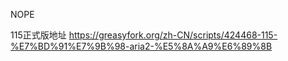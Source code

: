 NOPE

115正式版地址 https://greasyfork.org/zh-CN/scripts/424468-115-%E7%BD%91%E7%9B%98-aria2-%E5%8A%A9%E6%89%8B

